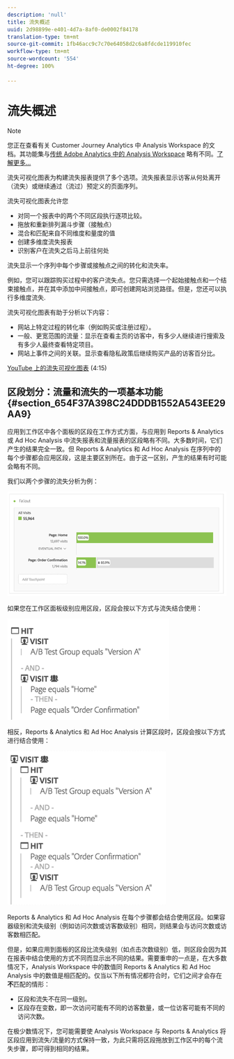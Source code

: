 ```yaml
---
description: 'null'
title: 流失概述
uuid: 2d98899e-e401-4d7a-8af0-de0002f84178
translation-type: tm+mt
source-git-commit: 1fb46acc9c7c70e64058d2c6a8fdcde119910fec
workflow-type: tm+mt
source-wordcount: '554'
ht-degree: 100%

---
```



# 流失概述

>[!NOTE]
>
>您正在查看有关 Customer Journey Analytics 中 Analysis Workspace 的文档。其功能集与[传统 Adobe Analytics 中的 Analysis Workspace](https://docs.adobe.com/content/help/zh-Hans/analytics/analyze/analysis-workspace/home.html) 略有不同。[了解更多...](/help/getting-started/cja-aa.md)

流失可视化图表为构建流失报表提供了多个选项。流失报表显示访客从何处离开（流失）或继续通过（流过）预定义的页面序列。

流失可视化图表允许您

* 对同一个报表中的两个不同区段执行逐项比较。
* 拖放和重新排列漏斗步骤（接触点）
* 混合和匹配来自不同维度和量度的值
* 创建多维度流失报表
* 识别客户在流失之后马上前往何处

流失显示一个序列中每个步骤或接触点之间的转化和流失率。

例如，您可以跟踪购买过程中的客户流失点。您只需选择一个起始接触点和一个结束接触点，并在其中添加中间接触点，即可创建网站浏览路径。但是，您还可以执行多维度流失.

流失可视化图表有助于分析以下内容：

* 网站上特定过程的转化率（例如购买或注册过程）。
* 一般、更宽范围的流量：显示在查看主页的访客中，有多少人继续进行搜索及有多少人最终查看特定项目。
* 网站上事件之间的关联。显示查看隐私政策后继续购买产品的访客百分比。

[YouTube 上的流失可视化图表](https://www.youtube.com/watch?v=VcrfHSyIoj8&amp;index=52&amp;list=PL2tCx83mn7GuNnQdYGOtlyCu0V5mEZ8sS) (4:15)

## 区段划分：流量和流失的一项基本功能 {#section_654F37A398C24DDDB1552A543EE29AA9}

应用到工作区中各个面板的区段在工作方式方面，与应用到 Reports &amp; Analytics 或 Ad Hoc Analysis 中流失报表和流量报表的区段略有不同。大多数时间，它们产生的结果完全一致。但 Reports &amp; Analytics 和 Ad Hoc Analysis 在序列中的每个步骤都会应用区段，这是主要区别所在。由于这一区别，产生的结果有时可能会略有不同。

我们以两个步骤的流失分析为例：

![](assets/fallout_segments1.png)

如果您在工作区面板级别应用区段，区段会按以下方式与流失结合使用：

![](assets/fallout_seg.png)

相反，Reports &amp; Analytics 和 Ad Hoc Analysis 计算区段时，区段会按以下方式进行结合使用：

![](assets/fallout_segments3.png)

Reports &amp; Analytics 和 Ad Hoc Analysis 在每个步骤都会结合使用区段。如果容器级别和流失级别（例如访问次数或访客数级别）相同，则结果会与访问次数或访客数相匹配。

但是，如果应用到面板的区段比流失级别（如点击次数级别）低，则区段会因为其在报表中结合使用的方式不同而显示出不同的结果。需要重申的一点是，在大多数情况下，Analysis Workspace 中的数值同 Reports &amp; Analytics 和 Ad Hoc Analysis 中的数值是相匹配的。仅当以下所有情况都符合时，它们之间才会存在&#x200B;**不**&#x200B;匹配的情形：

* 区段和流失不在同一级别。
* 区段存在变数，即一次访问可能有不同的访客数量，或一位访客可能有不同的访问次数。

在极少数情况下，您可能需要使 Analysis Workspace 与 Reports &amp; Analytics 将区段应用到流失/流量的方式保持一致，为此只需将区段拖放到工作区中的每个流失步骤，即可得到相同的结果。
